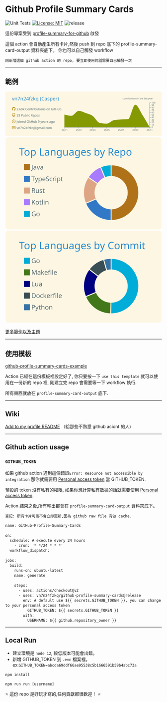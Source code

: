 # Github Profile Summary Cards

![Unit Tests](https://github.com/vn7n24fzkq/github-profile-summary-cards/workflows/Unit%20Tests/badge.svg)
[![License: MIT](https://img.shields.io/badge/License-MIT-yellow.svg)](https://github.com/vn7n24fzkq/github-profile-summary-cards/blob/master/LICENSE)
![release](https://img.shields.io/github/v/release/vn7n24fzkq/github-profile-summary-cards.svg)

這份專案受到 [profile-summary-for-github](https://github.com/tipsy/profile-summary-for-github) 啟發

這個 action 會自動產生所有卡片,然後 push 到 repo 底下的 profile-summary-card-output 資料夾底下。
你也可以自己觸發 workflow

`剛新增這個 github action 的 repo, 要立即使用的話需要自己觸發一次`

---

## 範例

![](https://raw.githubusercontent.com/vn7n24fzkq/vn7n24fzkq/master/profile-summary-card-output/solarized/0-profile-details.svg)
![](https://raw.githubusercontent.com/vn7n24fzkq/vn7n24fzkq/master/profile-summary-card-output/solarized/1-repos-per-language.svg)
![](https://raw.githubusercontent.com/vn7n24fzkq/vn7n24fzkq/master/profile-summary-card-output/solarized/2-most-commit-language.svg)

[更多範例以及主題](https://github.com/vn7n24fzkq/github-profile-summary-cards-example/tree/master/profile-summary-card-output)

---

## 使用模板

[github-profile-summary-cards-example](https://github.com/vn7n24fzkq/github-profile-summary-cards-example)

Action 已經在這份模板裡設定好了, 你只要按一下 `use this template` 就可以使用在一份新的 repo 裡, 剛建立完 repo 會需要等一下 workflow 執行.

所有東西就放在 `profile-summary-card-output` 底下.

---

## Wiki

[Add to my profile README](https://github.com/vn7n24fzkq/github-profile-summary-cards/wiki/Add-to-my-profile-README) （給那些不熟悉 github aciont 的人)

---

## Github action usage

### `GITHUB_TOKEN`

如果 github action 遇到這個錯誤`Error: Resource not accessible by integration` 那你就需要用 [Personal access token](https://docs.github.com/en/actions/configuring-and-managing-workflows/creating-and-storing-encrypted-secrets) 當 GITHUB_TOKEN.

預設的 token 沒有私有的權限, 如果你想計算私有數據的話就需要使用 [Personal access token](https://docs.github.com/en/actions/configuring-and-managing-workflows/creating-and-storing-encrypted-secrets).

Action 結束之後,所有輸出都會在 `profile-summary-card-output` 資料夾底下。

`筆記: 所有卡片可能不會立即更新,因為 github raw file 有做 cache.`

```ymal
name: GitHub-Profile-Summary-Cards

on:
  schedule: # execute every 24 hours
    - cron: '* */24 * * *'
  workflow_dispatch:

jobs:
  build:
    runs-on: ubuntu-latest
    name: generate

    steps:
      - uses: actions/checkout@v2
      - uses: vn7n24fzkq/github-profile-summary-cards@release
        env: # default use ${{ secrets.GITHUB_TOKEN }}, you can change to your personal access token
          GITHUB_TOKEN: ${{ secrets.GITHUB_TOKEN }}
        with:
          USERNAME: ${{ github.repository_owner }}
```

---

## Local Run

- 建立環境是 `node 12`, 較低版本可能會出錯。
- 新增 GITHUB_TOKEN 到 `.evn` 檔案裡。 ex:`GITHUB_TOKEN=abcda69ddf66ae95538c5b1666591b59b4abc73a`

```
npm install
```

```
npm run run [username]
```

:star: 這份 repo 是好玩才寫的,任何貢獻都很歡迎！ :star:
